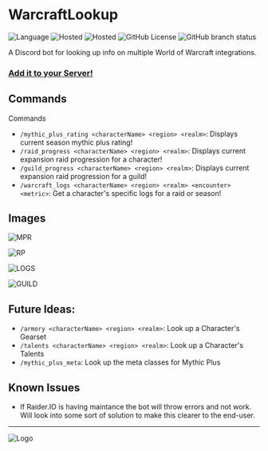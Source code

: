 # WarcraftLookup
![Language](https://img.shields.io/badge/Discord_Library-discord_py_interactions-blue) ![Hosted](https://img.shields.io/badge/Hosted_On-Railways-black) ![Hosted](https://img.shields.io/badge/Server_Count-Coming_Soon-yellow) ![GitHub License](https://img.shields.io/github/license/Dillonzer/WarcraftLookup) ![GitHub branch status](https://img.shields.io/github/checks-status/dillonzer/warcraftlookup/main)

A Discord bot for looking up info on multiple World of Warcraft integrations.

### [Add it to your Server!](https://discord.com/oauth2/authorize?client_id=1252000060867215490)

## Commands
Commands
- `/mythic_plus_rating <characterName> <region> <realm>`: Displays current season mythic plus rating!
- `/raid_progress <characterName> <region> <realm>`: Displays current expansion raid progression for a character!
- `/guild_progress <characterName> <region> <realm>`: Displays current expansion raid progression for a guild!
- `/warcraft_logs <characterName> <region> <realm> <encounter> <metric>`: Get a character's specific logs for a raid or season!

## Images
![MPR](https://pkmn-tcg-api-images.sfo2.cdn.digitaloceanspaces.com/!Logos/WL_MPRating.png)

![RP](https://pkmn-tcg-api-images.sfo2.cdn.digitaloceanspaces.com/!Logos/WL_RaidProgress.png)

![LOGS](https://pkmn-tcg-api-images.sfo2.cdn.digitaloceanspaces.com/!Logos/WL_WarcraftLogs.png)

![GUILD](https://pkmn-tcg-api-images.sfo2.cdn.digitaloceanspaces.com/!Logos/WL_GuildProgress.png)

## Future Ideas:
- `/armory <characterName> <region> <realm>`: Look up a Character's Gearset
- `/talents <characterName> <region> <realm>`: Look up a Character's Talents
- `/mythic_plus_meta`: Look up the meta classes for Mythic Plus

## Known Issues
- If Raider.IO is having maintance the bot will throw errors and not work. Will look into some sort of solution to make this clearer to the end-user.

---------

![Logo](https://pkmn-tcg-api-images.sfo2.cdn.digitaloceanspaces.com/!Logos/WL_Logo.png)
